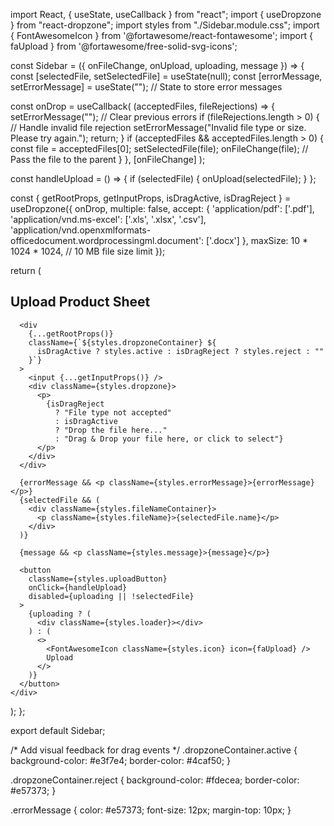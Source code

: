 import React, { useState, useCallback } from "react";
import { useDropzone } from "react-dropzone";
import styles from "./Sidebar.module.css";
import { FontAwesomeIcon } from '@fortawesome/react-fontawesome';
import { faUpload } from '@fortawesome/free-solid-svg-icons';

const Sidebar = ({ onFileChange, onUpload, uploading, message }) => {
  const [selectedFile, setSelectedFile] = useState(null);
  const [errorMessage, setErrorMessage] = useState(""); // State to store error messages

  const onDrop = useCallback(
    (acceptedFiles, fileRejections) => {
      setErrorMessage(""); // Clear previous errors
      if (fileRejections.length > 0) {
        // Handle invalid file rejection
        setErrorMessage("Invalid file type or size. Please try again.");
        return;
      }
      if (acceptedFiles && acceptedFiles.length > 0) {
        const file = acceptedFiles[0];
        setSelectedFile(file);
        onFileChange(file); // Pass the file to the parent
      }
    },
    [onFileChange]
  );

  const handleUpload = () => {
    if (selectedFile) {
      onUpload(selectedFile);
    }
  };

  const { getRootProps, getInputProps, isDragActive, isDragReject } = useDropzone({
    onDrop,
    multiple: false,
    accept: { 
      'application/pdf': ['.pdf'], 
      'application/vnd.ms-excel': ['.xls', '.xlsx', '.csv'], 
      'application/vnd.openxmlformats-officedocument.wordprocessingml.document': ['.docx'] 
    },
    maxSize: 10 * 1024 * 1024, // 10 MB file size limit
  });

  return (
    <div className={styles.sidebar}>
      <h2 className={styles.heading}>Upload Product Sheet</h2>

      <div
        {...getRootProps()}
        className={`${styles.dropzoneContainer} ${
          isDragActive ? styles.active : isDragReject ? styles.reject : ""
        }`}
      >
        <input {...getInputProps()} />
        <div className={styles.dropzone}>
          <p>
            {isDragReject
              ? "File type not accepted"
              : isDragActive
              ? "Drop the file here..."
              : "Drag & Drop your file here, or click to select"}
          </p>
        </div>
      </div>

      {errorMessage && <p className={styles.errorMessage}>{errorMessage}</p>}
      {selectedFile && (
        <div className={styles.fileNameContainer}>
          <p className={styles.fileName}>{selectedFile.name}</p>
        </div>
      )}

      {message && <p className={styles.message}>{message}</p>}

      <button
        className={styles.uploadButton}
        onClick={handleUpload}
        disabled={uploading || !selectedFile}
      >
        {uploading ? (
          <div className={styles.loader}></div>
        ) : (
          <>
            <FontAwesomeIcon className={styles.icon} icon={faUpload} />
            Upload
          </>
        )}
      </button>
    </div>
  );
};

export default Sidebar;


/* Add visual feedback for drag events */
.dropzoneContainer.active {
  background-color: #e3f7e4;
  border-color: #4caf50;
}

.dropzoneContainer.reject {
  background-color: #fdecea;
  border-color: #e57373;
}

.errorMessage {
  color: #e57373;
  font-size: 12px;
  margin-top: 10px;
}
